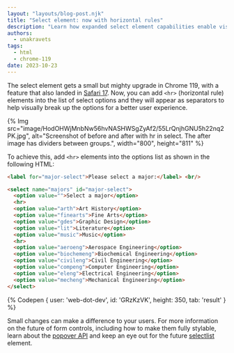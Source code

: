 ```yaml
---
layout: "layouts/blog-post.njk"
title: "Select element: now with horizontal rules"
description: "Learn how expanded select element capabilities enable visual horizontal breaks for better grouping."
authors:
  - unakravets
tags:
  - html
  - chrome-119
date: 2023-10-23
---
```

The select element gets a small but mighty upgrade in Chrome 119, with a feature that also landed in [Safari 17](https://webkit.org/blog/14445/webkit-features-in-safari-17-0/). Now, you can add `<hr>` (horizontal rule) elements into the list of select options and they will appear as separators to help visually break up the options for a better user experience.

{% Img src="image/HodOHWjMnbNw56hvNASHWSgZyAf2/55LrQnjhGNU5h22nq2PK.jpg", alt="Screenshot of before and after with hr in select. The after image has dividers between groups.", width="800", height="811" %}

To achieve this, add `<hr>` elements into the options list as shown in the following HTML:

```html
<label for="major-select">Please select a major:</label> <br/>

<select name="majors" id="major-select">
  <option value="">Select a major</option>
  <hr>
  <option value="arth">Art History</option>
  <option value="finearts">Fine Arts</option>
  <option value="gdes">Graphic Design</option>
  <option value="lit">Literature</option>
  <option value="music">Music</option>
  <hr>
  <option value="aeroeng">Aerospace Engineering</option>
  <option value="biochemeng">Biochemical Engineering</option>
  <option value="civileng">Civil Engineering</option>
  <option value="compeng">Computer Engineering</option>
  <option value="eleng">Electrical Engineering</option>
  <option value="mecheng">Mechanical Engineering</option>
</select>
```
{% Codepen {
  user: 'web-dot-dev',
  id: 'GRzKzVK',
  height: 350,
  tab: 'result'
} %}

Small changes can make a difference to your users. For more information on the future of form controls, including how to make them fully stylable, learn about the [popover API](/blog/introducing-popover-api/) and keep an eye out for the future [selectlist](https://open-ui.org/components/selectlist/) element.
